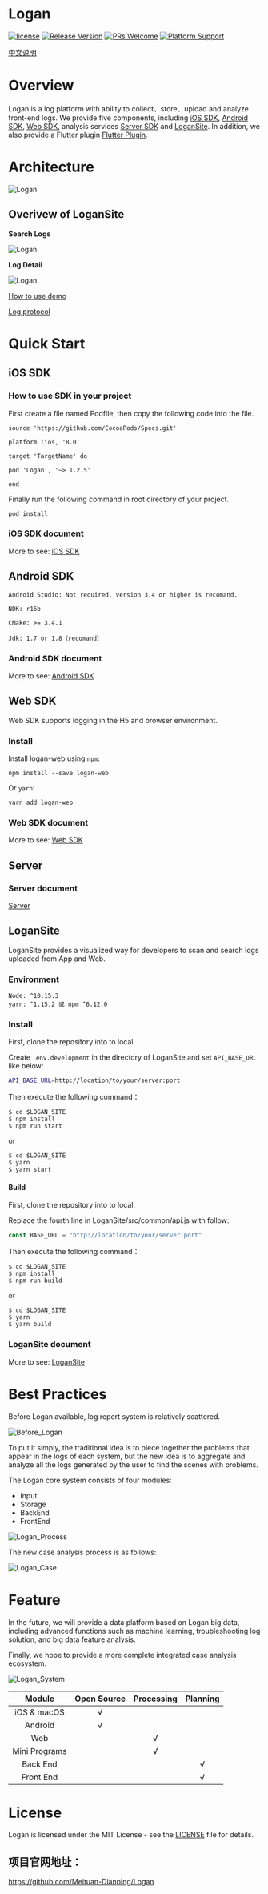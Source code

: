 
# Logan

[![license](https://img.shields.io/badge/license-MIT-brightgreen.svg?style=flat)](https://raw.githubusercontent.com/Meituan-Dianping/Logan/master/LICENSE)
[![Release Version](https://img.shields.io/github/release/Meituan-Dianping/Logan.svg?maxAge=2592000?style=flat-square)](https://github.com/Meituan-Dianping/Logan/releases)
[![PRs Welcome](https://img.shields.io/badge/PRs-welcome-brightgreen.svg)](https://github.com/Meituan-Dianping/Logan/pulls)
[![Platform Support](https://img.shields.io/badge/Platform-%20iOS%20%7C%20Android%20-brightgreen.svg)](https://github.com/Meituan-Dianping/Logan/wiki)

[中文说明](./README-zh.md)

# Overview
Logan is a log platform with ability to collect、store、upload and analyze front-end logs. We provide five components, including [iOS SDK](https://github.com/Meituan-Dianping/Logan/tree/master/Logan/iOS), [Android SDK](https://github.com/Meituan-Dianping/Logan/tree/master/Example/Logan-Android), [Web SDK](https://github.com/Meituan-Dianping/Logan/tree/master/Logan/WebSDK), analysis services [Server SDK](https://github.com/Meituan-Dianping/Logan/tree/master/Logan/Server) and [LoganSite](https://github.com/Meituan-Dianping/Logan/tree/master/Logan/LoganSite). In addition, we also provide a Flutter plugin [Flutter Plugin](https://github.com/Meituan-Dianping/Logan/tree/master/Flutter).

# Architecture
![Logan](https://mss-shon.sankuai.com/v1/mss_7d6cd84b52d543248bbb734abd392e9a/logan-open-source/logan_arch.png)

## Overivew of LoganSite

**Search Logs**

![Logan](./img/logan_list_filter.gif)


**Log Detail**

![Logan](./img/logan_detail.gif)

[How to use demo](https://github.com/Meituan-Dianping/Logan/wiki/How-to-use-demo)

[Log protocol](https://github.com/Meituan-Dianping/Logan/wiki/Log-protocol)

# Quick Start

## iOS SDK

### How to use SDK in your project

First create a file named Podfile, then copy the following code into the file. 

```
source 'https://github.com/CocoaPods/Specs.git'

platform :ios, '8.0'

target 'TargetName' do

pod 'Logan', '~> 1.2.5'

end
```
Finally run the following command in root directory of your project.

```
pod install 
```

### iOS SDK document

More to see: 
[iOS SDK](https://github.com/Meituan-Dianping/Logan/tree/master/Logan/iOS)


## Android SDK

```
Android Studio: Not required, version 3.4 or higher is recomand.

NDK: r16b

CMake: >= 3.4.1

Jdk: 1.7 or 1.8（recomand）
```

### Android SDK document

More to see: 
[Android SDK](https://github.com/Meituan-Dianping/Logan/tree/master/Example/Logan-Android)


## Web SDK
Web SDK supports logging in the H5 and browser environment.

### Install
Install logan-web using `npm`:

```
npm install --save logan-web
```

Or `yarn`:

```
yarn add logan-web
```

### Web SDK document

More to see: 
[Web SDK](https://github.com/Meituan-Dianping/Logan/tree/master/Logan/WebSDK)


## Server

### Server document

[Server](https://github.com/Meituan-Dianping/Logan/tree/master/Logan/Server)


## LoganSite
LoganSite provides a visualized way for developers to scan and search logs uploaded from App and Web.

### Environment
```
Node: ^10.15.3
yarn: ^1.15.2 或 npm ^6.12.0
```

### Install

First, clone the repository into to local.

Create `.env.development` in the directory of LoganSite,and set `API_BASE_URL` like below:
```bash
API_BASE_URL=http://location/to/your/server:port
```
Then execute the following command：
```
$ cd $LOGAN_SITE
$ npm install
$ npm run start
```
or
```
$ cd $LOGAN_SITE
$ yarn
$ yarn start
```

#### Build

First, clone the repository into to local.

Replace the fourth line in LoganSite/src/common/api.js with follow:
```javascript
const BASE_URL = "http://location/to/your/server:port"
```
Then execute the following command：
```
$ cd $LOGAN_SITE
$ npm install
$ npm run build
```
or
```
$ cd $LOGAN_SITE
$ yarn
$ yarn build
```

### LoganSite document

More to see: 
[LoganSite](https://github.com/Meituan-Dianping/Logan/tree/master/Logan/LoganSite)


# Best Practices

Before Logan available, log report system is relatively scattered.

![Before_Logan](https://mss-shon.sankuai.com/v1/mss_7d6cd84b52d543248bbb734abd392e9a/logan-open-source/before_logan.png)

To put it simply, the traditional idea is to piece together the problems that appear in the logs of each system, but the new idea is to aggregate and analyze all the logs generated by the user to find the scenes with problems.

The Logan core system consists of four modules:

- Input
- Storage
- BackEnd
- FrontEnd

![Logan_Process](https://mss-shon.sankuai.com/v1/mss_7d6cd84b52d543248bbb734abd392e9a/logan-open-source/logan_process.png)

The new case analysis process is as follows:

![Logan_Case](https://mss-shon.sankuai.com/v1/mss_7d6cd84b52d543248bbb734abd392e9a/logan-open-source/logan_case.png)


# Feature

In the future, we will provide a data platform based on Logan big data, including advanced functions such as machine learning, troubleshooting log solution, and big data feature analysis.

Finally, we hope to provide a more complete integrated case analysis ecosystem.

![Logan_System](https://mss-shon.sankuai.com/v1/mss_7d6cd84b52d543248bbb734abd392e9a/logan-open-source/logan_system.png)

| Module | Open Source | Processing | Planning |
| :------: | :--: | :-----: | :-: |
| iOS & macOS |   √  |        |    |
| Android | √ |  |  |
| Web |  | √ |  |
| Mini Programs |  | √ |  |
| Back End |  |  | √ |
| Front End |  |  | √ |

# License

Logan is licensed under the MIT License - see the [LICENSE](https://github.com/Meituan-Dianping/Logan/blob/master/LICENSE) file for details.

## 项目官网地址：

https://github.com/Meituan-Dianping/Logan
